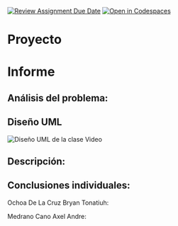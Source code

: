 [![Review Assignment Due Date](https://classroom.github.com/assets/deadline-readme-button-24ddc0f5d75046c5622901739e7c5dd533143b0c8e959d652212380cedb1ea36.svg)](https://classroom.github.com/a/XixB-tii)
[![Open in Codespaces](https://classroom.github.com/assets/launch-codespace-7f7980b617ed060a017424585567c406b6ee15c891e84e1186181d67ecf80aa0.svg)](https://classroom.github.com/open-in-codespaces?assignment_repo_id=12362336)
# Proyecto
# Informe
## Análisis del problema:
## Diseño UML
![Diseño UML de la clase Video](https://github.com/AGN-Teaching/practica-1-diseno-e-implementacion-de-clases-Bryan8a/blob/243ec755f93cae5e3af68f67ae71cc406b017a50/UML_1.png)
## Descripción:  
## Conclusiones individuales:
Ochoa De La Cruz Bryan Tonatiuh:

Medrano Cano Axel Andre: 